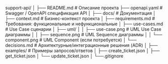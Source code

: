 support-api/
│
├── README.md                # Описание проекта
├── openapi.yaml             # Swagger / OpenAPI спецификация API
│
├── docs/                    # Документация
│   ├── context.md           # Бизнес-контекст проекта
│   ├── requirements.md      # Требования: функциональные и нефункциональные
│   ├── use-cases.md         # Use Case сценарии
│   ├── uml/
│   │   ├── use-case.png     # UML Use Case диаграммы
│   │   ├── sequence.png     # UML Sequence диаграммы
│   │   └── component.png    # UML Component (если потребуется)
│   └── decisions.md         # Архитектурные/интеграционные решения (ADR)
│
├── examples/                # Примеры запросов/ответов
│   ├── create_ticket.json
│   ├── get_ticket.json
│   └── update_ticket.json
│
└──.gitignore
